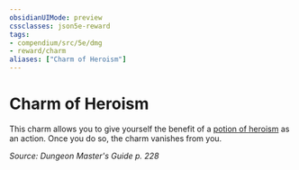 ```yaml
---
obsidianUIMode: preview
cssclasses: json5e-reward
tags:
- compendium/src/5e/dmg
- reward/charm
aliases: ["Charm of Heroism"]
---
```

# Charm of Heroism

This charm allows you to give yourself the benefit of a [potion of heroism](2-Mechanics/CLI/items/potion-of-heroism.md) as an action. Once you do so, the charm vanishes from you.

*Source: Dungeon Master's Guide p. 228*